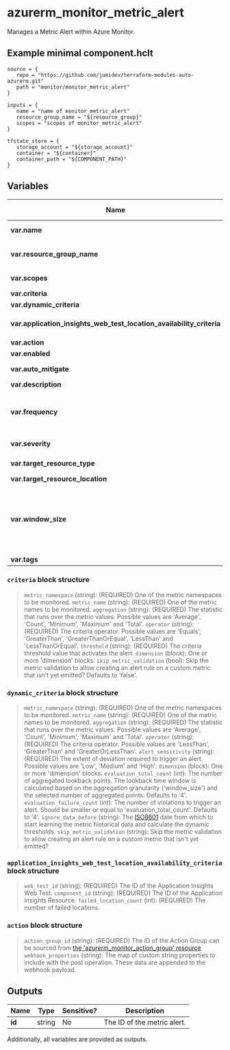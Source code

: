 # azurerm_monitor_metric_alert

Manages a Metric Alert within Azure Monitor.

## Example minimal component.hclt

```hcl
source = {
   repo = "https://github.com/jumidev/terraform-modules-auto-azurerm.git" 
   path = "monitor/monitor_metric_alert" 
}

inputs = {
   name = "name of monitor_metric_alert" 
   resource_group_name = "${resource_group}" 
   scopes = "scopes of monitor_metric_alert" 
}

tfstate_store = {
   storage_account = "${storage_account}" 
   container = "${container}" 
   container_path = "${COMPONENT_PATH}" 
}

```

## Variables

| Name | Type | Required? |  Default  |  possible values |  Description |
| ---- | ---- | --------- |  ----------- | ----------- | ----------- |
| **var.name** | string | True | -  |  -  |  The name of the Metric Alert. Changing this forces a new resource to be created. | 
| **var.resource_group_name** | string | True | -  |  -  |  The name of the resource group in which to create the Metric Alert instance. Changing this forces a new resource to be created. | 
| **var.scopes** | string | True | -  |  -  |  A set of strings of resource IDs at which the metric criteria should be applied. | 
| **var.criteria** | block | False | -  |  -  |  One or more (static) `criteria` blocks. | 
| **var.dynamic_criteria** | block | False | -  |  -  |  A `dynamic_criteria` block. | 
| **var.application_insights_web_test_location_availability_criteria** | block | False | -  |  -  |  A `application_insights_web_test_location_availability_criteria` block. | 
| **var.action** | block | False | -  |  -  |  One or more `action` blocks. | 
| **var.enabled** | bool | False | `True`  |  -  |  Should this Metric Alert be enabled? Defaults to `true`. | 
| **var.auto_mitigate** | bool | False | `True`  |  -  |  Should the alerts in this Metric Alert be auto resolved? Defaults to `true`. | 
| **var.description** | string | False | -  |  -  |  The description of this Metric Alert. | 
| **var.frequency** | string | False | `PT1M`  |  `PT1M`, `PT5M`, `PT15M`, `PT30M`, `PT1H`  |  The evaluation frequency of this Metric Alert, represented in ISO 8601 duration format. Possible values are `PT1M`, `PT5M`, `PT15M`, `PT30M` and `PT1H`. Defaults to `PT1M`. | 
| **var.severity** | string | False | `3`  |  `0`, `1`, `2`, `3`, `4`  |  The severity of this Metric Alert. Possible values are `0`, `1`, `2`, `3` and `4`. Defaults to `3`. | 
| **var.target_resource_type** | string | False | -  |  -  |  The resource type (e.g. `Microsoft.Compute/virtualMachines`) of the target resource. | 
| **var.target_resource_location** | string | False | -  |  -  |  The location of the target resource. | 
| **var.window_size** | string | False | `PT5M`  |  `PT1M`, `PT5M`, `PT15M`, `PT30M`, `PT1H`, `PT6H`, `PT12H`, `P1D`  |  The period of time that is used to monitor alert activity, represented in ISO 8601 duration format. This value must be greater than `frequency`. Possible values are `PT1M`, `PT5M`, `PT15M`, `PT30M`, `PT1H`, `PT6H`, `PT12H` and `P1D`. Defaults to `PT5M`. | 
| **var.tags** | map | False | -  |  -  |  A mapping of tags to assign to the resource. | 

### `criteria` block structure

>`metric_namespace` (string): (REQUIRED) One of the metric namespaces to be monitored.
>`metric_name` (string): (REQUIRED) One of the metric names to be monitored.
>`aggregation` (string): (REQUIRED) The statistic that runs over the metric values. Possible values are 'Average', 'Count', 'Minimum', 'Maximum' and 'Total'.
>`operator` (string): (REQUIRED) The criteria operator. Possible values are 'Equals', 'GreaterThan', 'GreaterThanOrEqual', 'LessThan' and 'LessThanOrEqual'.
>`threshold` (string): (REQUIRED) The criteria threshold value that activates the alert.
>`dimension` (block): One or more 'dimension' blocks.
>`skip_metric_validation` (bool): Skip the metric validation to allow creating an alert rule on a custom metric that isn't yet emitted? Defaults to 'false'.

### `dynamic_criteria` block structure

>`metric_namespace` (string): (REQUIRED) One of the metric namespaces to be monitored.
>`metric_name` (string): (REQUIRED) One of the metric names to be monitored.
>`aggregation` (string): (REQUIRED) The statistic that runs over the metric values. Possible values are 'Average', 'Count', 'Minimum', 'Maximum' and 'Total'.
>`operator` (string): (REQUIRED) The criteria operator. Possible values are 'LessThan', 'GreaterThan' and 'GreaterOrLessThan'.
>`alert_sensitivity` (string): (REQUIRED) The extent of deviation required to trigger an alert. Possible values are 'Low', 'Medium' and 'High'.
>`dimension` (block): One or more 'dimension' blocks.
>`evaluation_total_count` (int): The number of aggregated lookback points. The lookback time window is calculated based on the aggregation granularity ('window_size') and the selected number of aggregated points. Defaults to '4'.
>`evaluation_failure_count` (int): The number of violations to trigger an alert. Should be smaller or equal to 'evaluation_total_count'. Defaults to '4'.
>`ignore_data_before` (string): The [ISO8601](https://en.wikipedia.org/wiki/ISO_8601) date from which to start learning the metric historical data and calculate the dynamic thresholds.
>`skip_metric_validation` (string): Skip the metric validation to allow creating an alert rule on a custom metric that isn't yet emitted?

### `application_insights_web_test_location_availability_criteria` block structure

>`web_test_id` (string): (REQUIRED) The ID of the Application Insights Web Test.
>`component_id` (string): (REQUIRED) The ID of the Application Insights Resource.
>`failed_location_count` (int): (REQUIRED) The number of failed locations.

### `action` block structure

>`action_group_id` (string): (REQUIRED) The ID of the Action Group can be sourced from [the 'azurerm_monitor_action_group' resource](./monitor_action_group.html)
>`webhook_properties` (string): The map of custom string properties to include with the post operation. These data are appended to the webhook payload.



## Outputs

| Name | Type | Sensitive? | Description |
| ---- | ---- | --------- | --------- |
| **id** | string | No  | The ID of the metric alert. | 

Additionally, all variables are provided as outputs.
